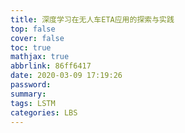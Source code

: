 ```yaml
---
title: 深度学习在无人车ETA应用的探索与实践
top: false
cover: false
toc: true
mathjax: true
abbrlink: 86ff6417
date: 2020-03-09 17:19:26
password:
summary:
tags: LSTM
categories: LBS
---
```

